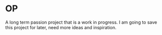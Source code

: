 # OP

A long term passion project that is a work in progress. I am going to save this project for later, need more ideas and inspiration.
